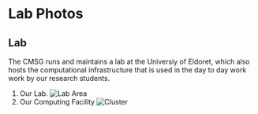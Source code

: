 Lab Photos 
=========================================

Lab
-----------

The CMSG runs and maintains a lab at the Universiy of Eldoret, which also 
hosts the computational infrastructure that is used in the day to day work
work by our research students. 

1. Our Lab.
   ![Lab Area]( /lab/labz.jpg  "Lab ")
2. Our Computing Facility
   ![Cluster]( /lab/cluster.jpg "Cluster")
